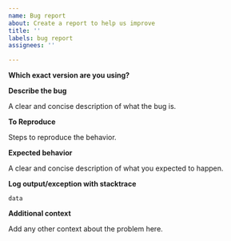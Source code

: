 ```yaml
---
name: Bug report
about: Create a report to help us improve
title: ''
labels: bug report
assignees: ''

---
```


**Which exact version are you using?**

**Describe the bug**

A clear and concise description of what the bug is.

**To Reproduce**

Steps to reproduce the behavior.

**Expected behavior**

A clear and concise description of what you expected to happen.

**Log output/exception with stacktrace**

```
data
```

**Additional context**

Add any other context about the problem here.
